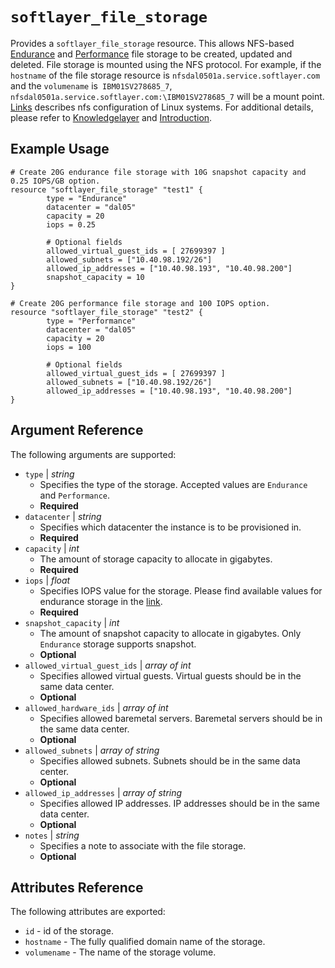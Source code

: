 # `softlayer_file_storage`

Provides a `softlayer_file_storage` resource. This allows NFS-based [Endurance](https://knowledgelayer.softlayer.com/topic/endurance-storage)
 and [Performance](https://knowledgelayer.softlayer.com/topic/performance-storage) file storage to be created, updated and deleted.
File storage is mounted using the NFS protocol. For example, if the `hostname` of the file storage resource is `nfsdal0501a.service.softlayer.com`
 and the `volumename` is` IBM01SV278685_7`, `nfsdal0501a.service.softlayer.com:\IBM01SV278685_7` will be a mount point. [Links](https://knowledgelayer.softlayer.com/procedure/accessing-file-storage-linux) describes nfs 
 configuration of Linux systems. For additional details, please refer to [Knowledgelayer](https://knowledgelayer.softlayer.com/topic/file-storage) and [Introduction](http://www.softlayer.com/file-storage).

## Example Usage

```hcl
# Create 20G endurance file storage with 10G snapshot capacity and 0.25 IOPS/GB option.
resource "softlayer_file_storage" "test1" {
        type = "Endurance"
        datacenter = "dal05"
        capacity = 20
        iops = 0.25
        
        # Optional fields
        allowed_virtual_guest_ids = [ 27699397 ]
        allowed_subnets = ["10.40.98.192/26"]
        allowed_ip_addresses = ["10.40.98.193", "10.40.98.200"]
        snapshot_capacity = 10
}

# Create 20G performance file storage and 100 IOPS option.
resource "softlayer_file_storage" "test2" {
        type = "Performance"
        datacenter = "dal05"
        capacity = 20
        iops = 100
        
        # Optional fields
        allowed_virtual_guest_ids = [ 27699397 ]
        allowed_subnets = ["10.40.98.192/26"]
        allowed_ip_addresses = ["10.40.98.193", "10.40.98.200"]
}
```

## Argument Reference

The following arguments are supported:

* `type` | *string*
    * Specifies the type of the storage. Accepted values are `Endurance` and `Performance`.
    * **Required**
* `datacenter` | *string*
    * Specifies which datacenter the instance is to be provisioned in.
    * **Required**
* `capacity` | *int*
    * The amount of storage capacity to allocate in gigabytes.
    * **Required**
* `iops` | *float*
    * Specifies IOPS value for the storage. Please find available values for endurance storage in the [link](https://knowledgelayer.softlayer.com/learning/introduction-endurance-storage).
    * **Required**
* `snapshot_capacity` | *int*
    * The amount of snapshot capacity to allocate in gigabytes. Only `Endurance` storage supports snapshot.
    * **Optional**
* `allowed_virtual_guest_ids` | *array of int*
    * Specifies allowed virtual guests. Virtual guests should be in the same data center.
    * **Optional**
* `allowed_hardware_ids` | *array of int*
    * Specifies allowed baremetal servers. Baremetal servers should be in the same data center.
    * **Optional**    
* `allowed_subnets` | *array of string*
    * Specifies allowed subnets. Subnets should be in the same data center.
    * **Optional**    
* `allowed_ip_addresses` | *array of string*
    * Specifies allowed IP addresses. IP addresses should be in the same data center.
    * **Optional**    
* `notes` | *string*
    * Specifies a note to associate with the file storage.
    * **Optional**    
    

## Attributes Reference

The following attributes are exported:

* `id` - id of the storage.
* `hostname` - The fully qualified domain name of the storage. 
* `volumename` - The name of the storage volume.
